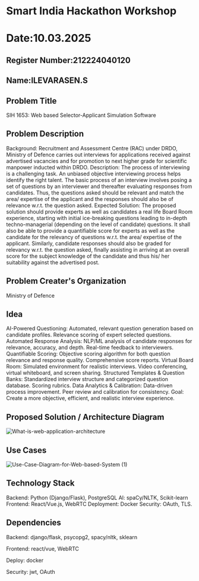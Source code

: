 # Smart India Hackathon Workshop
# Date:10.03.2025
## Register Number:212224040120
## Name:ILEVARASEN.S
## Problem Title
SIH 1653: Web based Selector-Applicant Simulation Software
## Problem Description
Background: Recruitment and Assessment Centre (RAC) under DRDO, Ministry of Defence carries out interviews for applications received against advertised vacancies and for promotion to next higher grade for scientific manpower inducted within DRDO. Description: The process of interviewing is a challenging task. An unbiased objective interviewing process helps identify the right talent. The basic process of an interview involves posing a set of questions by an interviewer and thereafter evaluating responses from candidates. Thus, the questions asked should be relevant and match the area/ expertise of the applicant and the responses should also be of relevance w.r.t. the question asked. Expected Solution: The proposed solution should provide experts as well as candidates a real life Board Room experience, starting with initial ice-breaking questions leading to in-depth techno-managerial (depending on the level of candidate) questions. It shall also be able to provide a quantifiable score for experts as well as the candidate for the relevancy of questions w.r.t. the area/ expertise of the applicant. Similarly, candidate responses should also be graded for relevancy w.r.t. the question asked, finally assisting in arriving at an overall score for the subject knowledge of the candidate and thus his/ her suitability against the advertised post.

## Problem Creater's Organization
Ministry of Defence

## Idea
AI-Powered Questioning:
Automated, relevant question generation based on candidate profiles.
Relevance scoring of expert selected questions.
Automated Response Analysis:
NLP/ML analysis of candidate responses for relevance, accuracy, and depth.
Real-time feedback to interviewers.
Quantifiable Scoring:
Objective scoring algorithm for both question relevance and response quality.
Comprehensive score reports.
Virtual Board Room:
Simulated environment for realistic interviews.
Video conferencing, virtual whiteboard, and screen sharing.
Structured Templates & Question Banks:
Standardized interview structure and categorized question database.
Scoring rubrics.
Data Analytics & Calibration:
Data-driven process improvement.
Peer review and calibration for consistency.
Goal: Create a more objective, efficient, and realistic interview experience.

## Proposed Solution / Architecture Diagram
![What-is-web-application-architecture](https://github.com/user-attachments/assets/b1a42f6d-c559-4c0a-b2a1-ffab3e90e803)


## Use Cases
![Use-Case-Diagram-for-Web-based-System (1)](https://github.com/user-attachments/assets/a7773da4-6f8b-4376-9a41-c3feabb2af83)


## Technology Stack
Backend: Python (Django/Flask), PostgreSQL
AI: spaCy/NLTK, Scikit-learn
Frontend: React/Vue.js, WebRTC
Deployment: Docker
Security: OAuth, TLS.

## Dependencies
Backend: django/flask, psycopg2, spacy/nltk, sklearn

Frontend: react/vue, WebRTC

Deploy: docker

Security: jwt, OAuth
